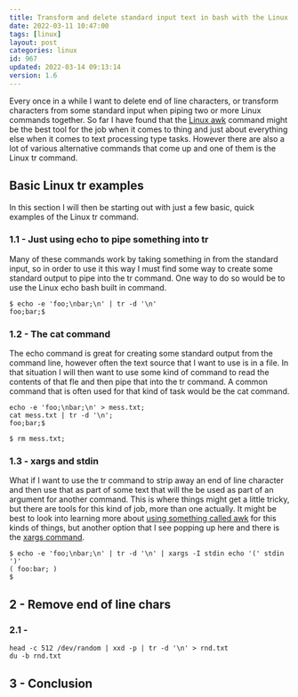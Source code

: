 ```yaml
---
title: Transform and delete standard input text in bash with the Linux tr command
date: 2022-03-11 10:47:00
tags: [linux]
layout: post
categories: linux
id: 967
updated: 2022-03-14 09:13:14
version: 1.6
---
```


Every once in a while I want to delete end of line characters, or transform characters from some standard input when piping two or more Linux commands together. So far I have found that the [Linux awk](/2021/07/02/linux-awk/) command might be the best tool for the job when it comes to thing and just about everything else when it comes to text processing type tasks. However there are also a lot of various alternative commands that come up and one of them is the Linux tr command.

<!-- more -->

## Basic Linux tr examples

In this section I will then be starting out with just a few basic, quick examples of the Linux tr command.

### 1.1 - Just using echo to pipe something into tr

Many of these commands work by taking something in from the standard input, so in order to use it this way I must find some way to create some standard output to pipe into the tr command. One way to do so would be to use the Linux echo bash built in command.

```
$ echo -e 'foo;\nbar;\n' | tr -d '\n'
foo;bar;$
```

### 1.2 - The cat command

The echo command is great for creating some standard output from the command line, however often the text source that I want to use is in a file. In that situation I will then want to use some kind of command to read the contents of that fle and then pipe that into the tr command. A common command that is often used for that kind of task would be the cat command.

```
echo -e 'foo;\nbar;\n' > mess.txt;
cat mess.txt | tr -d '\n';
foo;bar;$
```

```
$ rm mess.txt;
```

### 1.3 - xargs and stdin

What if I want to use the tr command to strip away an end of line character and then use that as part of some text that will the be used as part of an argument for another command. This is where things might get a little tricky, but there are tools for this kind of job, more than one actually. It might be best to look into learning more about [using something called awk](/2021/07/02/linux-awk/) for this kinds of things, but another option that I see popping up here and there is the [xargs command](/2020/09/26/linux-xargs/).

```
$ echo -e 'foo;\nbar;\n' | tr -d '\n' | xargs -I stdin echo '(' stdin ')'
( foo:bar; )
$ 
```

## 2 - Remove end of line chars

### 2.1 -

```
head -c 512 /dev/random | xxd -p | tr -d '\n' > rnd.txt
du -b rnd.txt
```

## 3 - Conclusion

